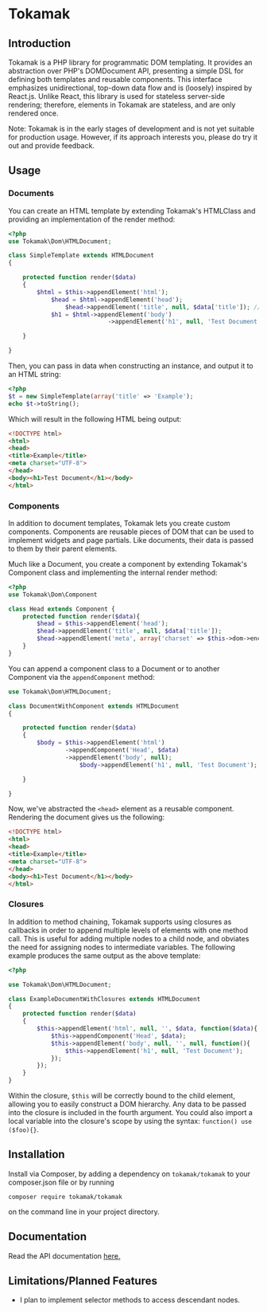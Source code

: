 # Tokamak

## Introduction

Tokamak is a PHP library for programmatic DOM templating. It provides an abstraction over PHP's DOMDocument API, presenting a simple DSL for defining both templates and reusable components. This interface emphasizes unidirectional, top-down data flow and is (loosely) inspired by React.js. Unlike React, this library is used for stateless server-side rendering; therefore, elements in Tokamak are stateless, and are only rendered once.

Note: Tokamak is in the early stages of development and is not yet suitable for production usage. However, if its approach interests you, please do try it out and provide feedback.

## Usage

### Documents
You can create an HTML template by extending Tokamak's HTMLClass and providing an implementation of the render method:

```PHP
<?php
use Tokamak\Dom\HTMLDocument;

class SimpleTemplate extends HTMLDocument
{

	protected function render($data)
	{
		$html = $this->appendElement('html');
	        $head = $html->appendElement('head');
				$head->appendElement('title', null, $data['title']); // data passed in via constructor
			$h1 = $html->appendElement('body')
                            ->appendElement('h1', null, 'Test Document'); // supports method chaining

	}

}
```

Then, you can pass in data when constructing an instance, and output it to an HTML string:

```PHP
<?php
$t = new SimpleTemplate(array('title' => 'Example');
echo $t->toString();
```

Which will result in the following HTML being output:

```HTML
<!DOCTYPE html>
<html>
<head>
<title>Example</title>
<meta charset="UTF-8">
</head>
<body><h1>Test Document</h1></body>
</html>
```

### Components

In addition to document templates, Tokamak lets you create custom components. Components are reusable pieces of
DOM that can be used to implement widgets and page partials. Like documents, their data is passed to them by
their parent elements.

Much like a Document, you create a component by extending Tokamak's Component class and implementing the internal render method:

```PHP
<?php
use Tokamak\Dom\Component

class Head extends Component {
	protected function render($data){
		$head = $this->appendElement('head');
		$head->appendElement('title', null, $data['title']);
		$head->appendElement('meta', array('charset' => $this->dom->encoding));
	}
}
```

You can append a component class to a Document or to another Component via the `appendComponent` method:

```PHP
use Tokamak\Dom\HTMLDocument;

class DocumentWithComponent extends HTMLDocument
{

	protected function render($data)
	{
		$body = $this->appendElement('html')
			    ->appendComponent('Head', $data)
				->appendElement('body', null);
					$body->appendElement('h1', null, 'Test Document');

	}

}
```

Now, we've abstracted the `<head>` element as a reusable component. Rendering the document gives us the following:
 
```HTML
<!DOCTYPE html>
<html>
<head>
<title>Example</title>
<meta charset="UTF-8">
</head>
<body><h1>Test Document</h1></body>
</html>
```

### Closures

In addition to method chaining, Tokamak supports using closures as callbacks in order to append multiple levels of elements with one method call. This is useful for adding multiple nodes to a child node, and obviates the need for assigning nodes to intermediate variables. The following example produces the same output as the above template:

```PHP
<?php

use Tokamak\Dom\HTMLDocument;

class ExampleDocumentWithClosures extends HTMLDocument
{
	protected function render($data)
	{
		$this->appendElement('html', null, '', $data, function($data){
            $this->appendComponent('Head', $data);
            $this->appendElement('body', null, '', null, function(){
                $this->appendElement('h1', null, 'Test Document');
            });
        });
	}
}
```

Within the closure, `$this` will be correctly bound to the child element, allowing you to easily construct a DOM hierarchy. Any data to be passed into the closure is included in the fourth argument. You could also import a local variable into the closure's scope by using the syntax: `function() use ($foo){}`.

## Installation

Install via Composer, by adding a dependency on `tokamak/tokamak` to your composer.json file or by running

```
composer require tokamak/tokamak
```

on the command line in your project directory.

## Documentation

Read the API documentation [here.](http://bthecohen.github.io/tokamak/documentation/api/)

## Limitations/Planned Features

* I plan to implement selector methods to access descendant nodes.
